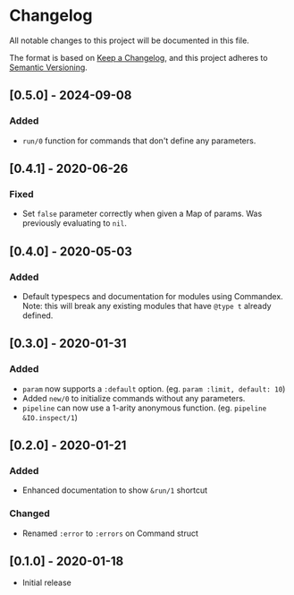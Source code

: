 # Changelog

All notable changes to this project will be documented in this file.

The format is based on [Keep a Changelog](https://keepachangelog.com/en/1.0.0/),
and this project adheres to [Semantic Versioning](https://semver.org/spec/v2.0.0.html).

## [0.5.0] - 2024-09-08

### Added

- `run/0` function for commands that don't define any parameters.

## [0.4.1] - 2020-06-26

### Fixed

- Set `false` parameter correctly when given a Map of params. Was previously
  evaluating to `nil`.

## [0.4.0] - 2020-05-03

### Added

- Default typespecs and documentation for modules using Commandex.
  Note: this will break any existing modules that have `@type t` already defined.

## [0.3.0] - 2020-01-31

### Added

- `param` now supports a `:default` option. (eg. `param :limit, default: 10`)
- Added `new/0` to initialize commands without any parameters.
- `pipeline` can now use a 1-arity anonymous function. (eg. `pipeline &IO.inspect/1`)

## [0.2.0] - 2020-01-21

### Added

- Enhanced documentation to show `&run/1` shortcut

### Changed

- Renamed `:error` to `:errors` on Command struct

## [0.1.0] - 2020-01-18

- Initial release
